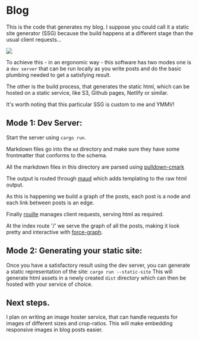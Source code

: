 # Blog

This is the code that generates my blog. I suppose you could call it a static site generator (SSG) because the build happens at a different stage than the usual client requests...

![](https://cdn.netlify.com/b0cd7be20ba718c92b5da007a109a89122f6791a/7824d/img/blog/ssg-host-flow.png)

To achieve this - in an ergonomic way - this software has two modes one is a `dev server` that can be run locally as you write posts and do the basic plumbing needed to get a satisfying result.

The other is the build process, that generates the static html, which can be hosted on a static service, like S3, Github pages, Netlify or similar. 

It's worth noting that this particular SSG is custom to me and YMMV!

## Mode 1: Dev Server:

Start the server using `cargo run`.

Markdown files go into the `md` directory and make sure they have some frontmatter that conforms to the schema.

All the markdown files in this directory are parsed using [pulldown-cmark](https://github.com/raphlinus/pulldown-cmark)

The output is routed through [maud](https://github.com/lambda-fairy/maud) which adds templating to the raw html output.

As this is happening we build a graph of the posts, each post is a node and each link between posts is an edge.

Finally [rouille](https://github.com/tomaka/rouille) manages client requests, serving html as required.

At the index route '/' we serve the graph of all the posts, making it look pretty and interactive with [force-graph](https://github.com/vasturiano/force-graph).

## Mode 2: Generating your static site:
Once you have a satisfactory result using the dev server, you can generate a static representation of the site:
`cargo run --static-site`
This will generate html assets in a newly created `dist` directory which can then be hosted with your service of choice.

## Next steps.
I plan on writing an image hoster service, that can handle requests for images of different sizes and crop-ratios. This will make embedding responsive images in blog posts easier.


